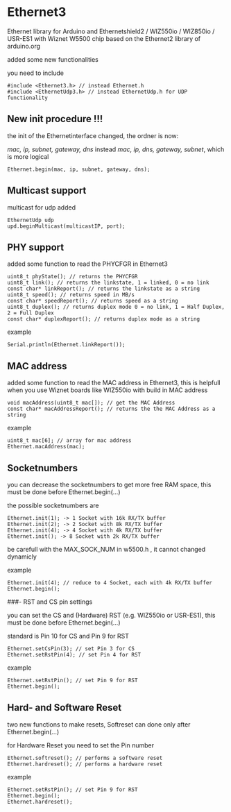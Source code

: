 # Ethernet3
Ethernet library for Arduino and Ethernetshield2 / WIZ550io / WIZ850io / USR-ES1 with Wiznet W5500 chip
based on the Ethernet2 library of arduino.org

added some new functionalities

you need to include

    #include <Ethernet3.h> // instead Ethernet.h
    #include <EthernetUdp3.h> // instead EthernetUdp.h for UDP functionality
    
## New init procedure **!!!**

the init of the Ethernetinterface changed, the ordner is now:

*mac, ip, subnet, gateway, dns* instead *mac, ip, dns, gateway, subnet*,
which is more logical

    Ethernet.begin(mac, ip, subnet, gateway, dns);
    
## Multicast support

multicast for udp added

    EthernetUdp udp
    upd.beginMulticast(multicastIP, port);

## PHY support

added some function to read the PHYCFGR in Ethernet3

    uint8_t phyState(); // returns the PHYCFGR
    uint8_t link(); // returns the linkstate, 1 = linked, 0 = no link
    const char* linkReport(); // returns the linkstate as a string
    uint8_t speed(); // returns speed in MB/s
    const char* speedReport(); // returns speed as a string
    uint8_t duplex(); // returns duplex mode 0 = no link, 1 = Half Duplex, 2 = Full Duplex
    const char* duplexReport(); // returns duplex mode as a string

example

    Serial.println(Ethernet.linkReport()); 

## MAC address

added some function to read the MAC address in Ethernet3, this is helpfull when you use Wiznet boards like WIZ550io with build in MAC address

    void macAddress(uint8_t mac[]); // get the MAC Address
    const char* macAddressReport(); // returns the the MAC Address as a string

example

    uint8_t mac[6]; // array for mac address
    Ethernet.macAddress(mac);

## Socketnumbers

you can decrease the socketnumbers to get more free RAM space, this must be done before Ethernet.begin(...)

the possible socketnumbers are

    Ethernet.init(1); -> 1 Socket with 16k RX/TX buffer
    Ethernet.init(2); -> 2 Socket with 8k RX/TX buffer
    Ethernet.init(4); -> 4 Socket with 4k RX/TX buffer
    Ethernet.init(); -> 8 Socket with 2k RX/TX buffer

be carefull with the MAX_SOCK_NUM in w5500.h , it cannot changed dynamicly 

example

    Ethernet.init(4); // reduce to 4 Socket, each with 4k RX/TX buffer
    Ethernet.begin();
    
###- RST and CS pin settings

you can set the CS and (Hardware) RST (e.g. WIZ550io or USR-ES1), this must be done before Ethernet.begin(...)

standard is Pin 10 for CS and Pin 9 for RST

    Ethernet.setCsPin(3); // set Pin 3 for CS
    Ethernet.setRstPin(4); // set Pin 4 for RST

example

    Ethernet.setRstPin(); // set Pin 9 for RST
    Ethernet.begin();

## Hard- and Software Reset

two new functions to make resets, Softreset can done only after Ethernet.begin(...)

for Hardware Reset you need to set the Pin number

    Ethernet.softreset(); // performs a software reset
    Ethernet.hardreset(); // performs a hardware reset

example

    Ethernet.setRstPin(); // set Pin 9 for RST
    Ethernet.begin();
    Ethernet.hardreset();

